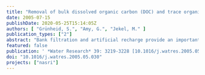```yaml
---
title: "Removal of bulk dissolved organic carbon (DOC) and trace organic compounds by bank filtration and artificial recharge"
date: 2005-07-15
publishDate: 2020-05-25T15:14:05Z
authors: [ "Grünheid, S.", "Amy, G.", "Jekel, M." ]
publication_types: ["2"]
abstract: "Bank filtration and artificial recharge provide an important drinking water source to the city of Berlin. Due to the practice of water recycling through a semi-closed urban water cycle, the introduction of effluent organic matter (EfOM) and persistent trace organic pollutants in the drinking water is of potential concern. In the work reported herein, the research objectives are to study the removal of bulk and trace organics at bank filtration and artificial recharge sites and to assess important factors of influence for the Berlin area. The monthly analytical program is comprised of dissolved organic carbon (DOC), UV absorbance (UVA254), liquid chromatography with organic carbon detection (LC-OCD), differentiated adsorbable organic halogens (AOX) and single organic compound analysis of a few model compounds. More than 1 year of monitoring was conducted on observation wells located along the flowpaths of the infiltrating water at two field sites that have different characteristics regarding redox conditions, travel time, and travel distance. Two transects are highlighted: one associated with a bank filtration site dominated by anoxic/anaerobic conditions with a travel time of up to 4–5 months, and another with an artificial recharge site dominated by aerobic conditions with a travel time of up to 50 days. It was found that redox conditions and travel time significantly influence the DOC degradation kinetics and the efficiency of AOX and trace compound removal."
featured: false
publication: ' *Water Research* 39: 3219-3228 [10.1016/j.watres.2005.05.030](https://doi.org/10.1016/j.watres.2005.05.030)'
doi: "10.1016/j.watres.2005.05.030"
projects: ["nasri"]
---
```



